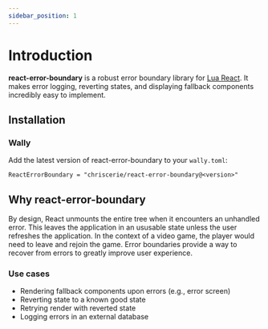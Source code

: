 ```yaml
---
sidebar_position: 1
---
```


# Introduction

<b>react-error-boundary</b> is a robust error boundary library for [Lua React](https://github.com/grilme99/CorePackages). It makes error logging, reverting states, and displaying fallback components incredibly easy to implement.

## Installation

### Wally

Add the latest version of react-error-boundary to your `wally.toml`:

```console
ReactErrorBoundary = "chriscerie/react-error-boundary@<version>"
```

## Why react-error-boundary

By design, React unmounts the entire tree when it encounters an unhandled error. This leaves the application in an ususable state unless the user refreshes the application. In the context of a video game, the player would need to leave and rejoin the game. Error boundaries provide a way to recover from errors to greatly improve user experience.

### Use cases

- Rendering fallback components upon errors (e.g., error screen)
- Reverting state to a known good state
- Retrying render with reverted state
- Logging errors in an external database
